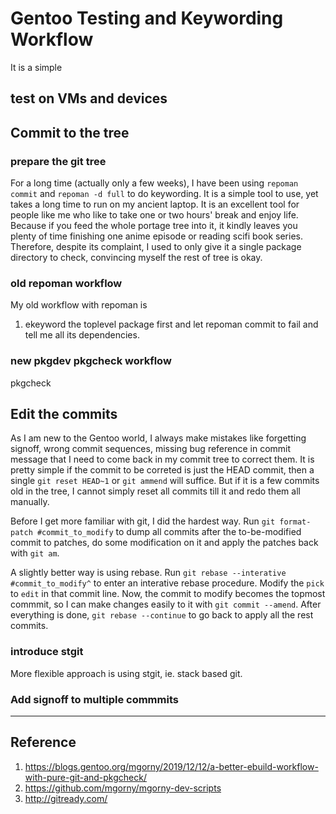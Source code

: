 # Gentoo Testing and Keywording Workflow
It is a simple




## test on VMs and devices



## Commit to the tree
### prepare the git tree


For a long time (actually only a few weeks), I have been using `repoman commit` and `repoman -d full` to do keywording. It is a simple tool to use, yet takes a long time to run on my ancient laptop. It is an excellent tool for people like me who like to take one or two hours' break and enjoy life. Because if you feed the whole portage tree into it, it kindly leaves you plenty of time finishing one anime episode or reading scifi book series. Therefore, despite its complaint, I used to only give it a single package directory to check, convincing myself the rest of tree is okay.

### old repoman workflow
My old workflow with repoman is 
1. ekeyword the toplevel package first and let repoman commit to fail and tell me all its dependencies.  

### new pkgdev pkgcheck workflow
pkgcheck

## Edit the commits
As I am new to the Gentoo world, I always make mistakes like forgetting signoff, wrong commit sequences, missing bug reference in commit message that I need to come back in my commit tree to correct them. It is pretty simple if the commit to be correted is just the HEAD commit, then a single `git reset HEAD~1` or `git ammend` will suffice. But if it is a few commits old in the tree, I cannot simply reset all commits till it and redo them all manually. 

Before I get more familiar with git, I did the hardest way. Run `git format-patch #commit_to_modify` to dump all commits after the to-be-modified commit to patches, do some modification on it and apply the patches back with `git am`.

A slightly better way is using rebase. Run `git rebase --interative #commit_to_modify^` to enter an interative rebase procedure. Modify the `pick` to `edit` in that commit line. Now, the commit to modify becomes the topmost commmit, so I can make changes easily to it with `git commit --amend`. After everything is done, `git rebase --continue` to go back to apply all the rest commits.

### introduce stgit
More flexible approach is using stgit, ie. stack based git. 


### Add signoff to multiple commmits


--------------
## Reference
1. <https://blogs.gentoo.org/mgorny/2019/12/12/a-better-ebuild-workflow-with-pure-git-and-pkgcheck/>
2. <https://github.com/mgorny/mgorny-dev-scripts>
3. <http://gitready.com/>
